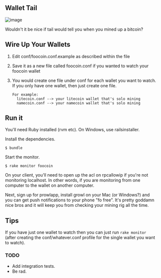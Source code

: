 ## Wallet Tail ##
![image](https://raw.github.com/squarism/wallet_tail/master/img/overview.png)

Wouldn't it be nice if tail would tell you when you mined up a bitcoin?


## Wire Up Your Wallets ##
1. Edit conf/foocoin.conf.example as described within the file
2. Save it as a new file called foocoin.conf if you wanted to watch your foocoin wallet
3. You would create one file under conf for each wallet you want to watch.  If you only have one wallet, then just create one file.

       For example:
         litecoin.conf --> your litecoin wallet that's solo mining
         namecoin.conf --> your namecoin wallet that's solo mining


## Run it ##
You'll need Ruby installed (rvm etc).  On Windows, use railsinstaller.

Install the dependencies.

    $ bundle

Start the monitor.

    $ rake monitor foocoin


On your client, you'll need to open up the acl on rpcallowip if you're not monitoring localhost.  In other words, if you are monitoring from one computer to the wallet on another computer.

Next, sign up for prowlapp, install growl on your Mac (or Windows?) and you can get push notifications to your phone "fo free". It's pretty goddamn nice bros and it will keep you from checking your mining rig all the time.


## Tips ##

If you have just one wallet to watch then you can just run `rake monitor` (after creating the conf/whatever.conf profile for the single wallet you want to watch).


### TODO ###

- Add integration tests.
- Be rad.
